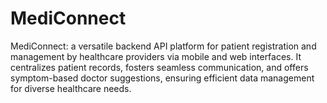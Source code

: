 # MediConnect
MediConnect: a versatile backend API platform for patient registration and management by healthcare providers via mobile and web interfaces. It centralizes patient records, fosters seamless communication, and offers symptom-based doctor suggestions, ensuring efficient data management for diverse healthcare needs.
